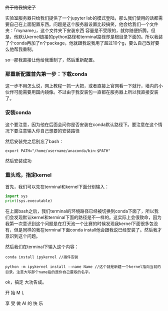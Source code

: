 ~~终于给我搞定了~~

实验室服务器只给我们提供了一个jupyter lab的模式登陆，那么我们使用的话都需要自己在上面配置东西。问题是这个服务器设置比较搞笑，他会给我们一个文件夹：「myname」，这个文件夹下安装东西 容量是不受限的，就你随便折腾。但是，他默认kernel链接的python路径和terminal路径却是根目录下面的。所以我装了个conda再加了n个package，他就跟我说我用了超过10个g，要么自己改好要么他帮我重制。

so···那我直接让他给我重制了，然后重新配置。

### 那重新配置首先第一步：下载conda

这一步不用怎么说，网上教程一抓一大把，或者直接上官网看一下就行，墙内的小伙伴可能需要用国内镜像。不过由于我安装包一直都在服务器上所以我直接安装了。

### 安装conda

这个要注意，因为他在后面会问你是否安装在conda默认路径下。要注意在这个情况下要注意输入你自己想要的安装路径

然后安装完之后别忘了bash：

```
export PATH="/home/username/anaconda/bin:$PATH"
```

然后安装成功

### 重头戏，指定kernel

首先，我们可以先在terminal和kernel下面分别输入：

```python
import sys
print(sys.executable)
```

在上面bash之后，我们terminal的环境路径已经被切换到conda下面了，所以我们会发现默认kernel和terminal下面的路径是不一样的。这实际上会很致命，因为我第一次意识到这个问题是在打天池一个比赛的时候发现我kernel下面很多包没有，但是同样的我在terminal下面conda install他会跟我说已经安装了。然后我才意识到这个问题。

然后我们在terminal下输入这个内容：

```terminal
conda install ipykernel //插件安装

python -m ipykernel install --name Name //这个就是新建一个kernel指向当前的目录。注意大写那个name指的是你自己要取的名字。
```

ok，搞定 大功告成。

开 始 M L

享 受 做 AI 的 快 乐